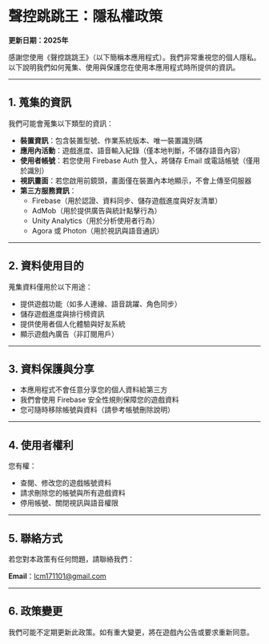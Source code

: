 # 聲控跳跳王：隱私權政策

**更新日期：2025年**

感謝您使用《聲控跳跳王》（以下簡稱本應用程式）。我們非常重視您的個人隱私。以下說明我們如何蒐集、使用與保護您在使用本應用程式時所提供的資訊。

---

## 1. 蒐集的資訊

我們可能會蒐集以下類型的資訊：

- **裝置資訊**：包含裝置型號、作業系統版本、唯一裝置識別碼
- **應用內活動**：遊戲進度、語音輸入紀錄（僅本地判斷，不儲存語音內容）
- **使用者帳號**：若您使用 Firebase Auth 登入，將儲存 Email 或電話帳號（僅用於識別）
- **視訊畫面**：若您啟用前鏡頭，畫面僅在裝置內本地顯示，不會上傳至伺服器
- **第三方服務資訊**：
  - Firebase（用於認證、資料同步、儲存遊戲進度與好友清單）
  - AdMob（用於提供廣告與統計點擊行為）
  - Unity Analytics（用於分析使用者行為）
  - Agora 或 Photon（用於視訊與語音通訊）

---

## 2. 資料使用目的

蒐集資料僅用於以下用途：

- 提供遊戲功能（如多人連線、語音跳躍、角色同步）
- 儲存遊戲進度與排行榜資訊
- 提供使用者個人化體驗與好友系統
- 顯示遊戲內廣告（非訂閱用戶）

---

## 3. 資料保護與分享

- 本應用程式不會任意分享您的個人資料給第三方
- 我們會使用 Firebase 安全性規則保障您的遊戲資料
- 您可隨時移除帳號與資料（請參考帳號刪除說明）

---

## 4. 使用者權利

您有權：

- 查閱、修改您的遊戲帳號資料
- 請求刪除您的帳號與所有遊戲資料
- 停用帳號、關閉視訊與語音權限

---

## 5. 聯絡方式

若您對本政策有任何問題，請聯絡我們：

**Email**：lcm171101@gmail.com

---

## 6. 政策變更

我們可能不定期更新此政策。如有重大變更，將在遊戲內公告或要求重新同意。
